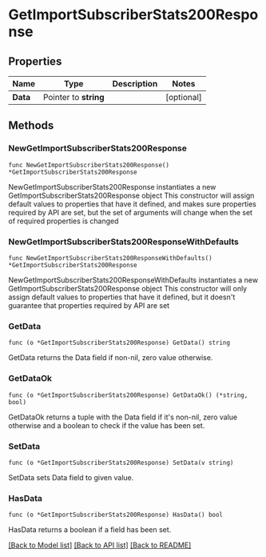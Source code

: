 # GetImportSubscriberStats200Response

## Properties

Name | Type | Description | Notes
------------ | ------------- | ------------- | -------------
**Data** | Pointer to **string** |  | [optional] 

## Methods

### NewGetImportSubscriberStats200Response

`func NewGetImportSubscriberStats200Response() *GetImportSubscriberStats200Response`

NewGetImportSubscriberStats200Response instantiates a new GetImportSubscriberStats200Response object
This constructor will assign default values to properties that have it defined,
and makes sure properties required by API are set, but the set of arguments
will change when the set of required properties is changed

### NewGetImportSubscriberStats200ResponseWithDefaults

`func NewGetImportSubscriberStats200ResponseWithDefaults() *GetImportSubscriberStats200Response`

NewGetImportSubscriberStats200ResponseWithDefaults instantiates a new GetImportSubscriberStats200Response object
This constructor will only assign default values to properties that have it defined,
but it doesn't guarantee that properties required by API are set

### GetData

`func (o *GetImportSubscriberStats200Response) GetData() string`

GetData returns the Data field if non-nil, zero value otherwise.

### GetDataOk

`func (o *GetImportSubscriberStats200Response) GetDataOk() (*string, bool)`

GetDataOk returns a tuple with the Data field if it's non-nil, zero value otherwise
and a boolean to check if the value has been set.

### SetData

`func (o *GetImportSubscriberStats200Response) SetData(v string)`

SetData sets Data field to given value.

### HasData

`func (o *GetImportSubscriberStats200Response) HasData() bool`

HasData returns a boolean if a field has been set.


[[Back to Model list]](../README.md#documentation-for-models) [[Back to API list]](../README.md#documentation-for-api-endpoints) [[Back to README]](../README.md)



